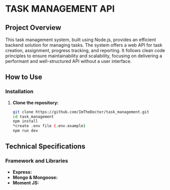# TASK MANAGEMENT API

## Project Overview

This task management system, built using Node.js, provides an efficient backend solution for managing tasks. The system offers a web API for task creation, assignment, progress tracking, and reporting. It follows clean code principles to ensure maintainability and scalability, focusing on delivering a performant and well-structured API without a user interface.

## How to Use

### Installation

1. **Clone the repository:**
   ```bash
   git clone https://github.com/ImTheDoctor/task_management.git
   cd task_management
   npm install
   *create .env file (.env.example)
   npm run dev


## Technical Specifications

### Framework and Libraries
- **Express:**
- **Mongo & Mongoose:**
- **Moment JS:**